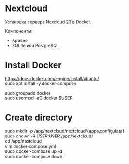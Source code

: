 # Nextcloud
Установка сервера Nexcloud 23 в Docker.

Компоненты:
- Apache
- SQLite или PostgreSQL

# Install Docker
  https://docs.docker.com/engine/install/ubuntu/  
  sudo apt install -y docker-compose
  
  sudo groupadd docker  
  sudo usermod -aG docker $USER  

# Create directory
  sudo mkdir -p /app/nextcloud/nextcloud/{apps,config,data}  
  sudo chown -R $USER:$USER /app/nextcloud/  
  cd /app/nextcloud  
  vim docker-compose.yml  
  sudo docker-compose up -d  
  sudo docker-compose down  
